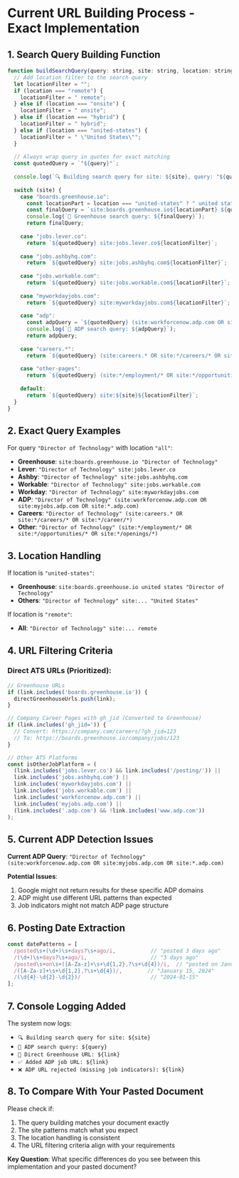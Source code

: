 # Current URL Building Process - Exact Implementation

## 1. Search Query Building Function

```javascript
function buildSearchQuery(query: string, site: string, location: string = "all"): string {
  // Add location filter to the search query
  let locationFilter = "";
  if (location === "remote") {
    locationFilter = " remote";
  } else if (location === "onsite") {
    locationFilter = " onsite";
  } else if (location === "hybrid") {
    locationFilter = " hybrid";
  } else if (location === "united-states") {
    locationFilter = " \"United States\"";
  }
  
  // Always wrap query in quotes for exact matching
  const quotedQuery = `"${query}"`;
  
  console.log(`🔍 Building search query for site: ${site}, query: "${quotedQuery}", location: "${locationFilter}"`);
  
  switch (site) {
    case "boards.greenhouse.io":
      const locationPart = location === "united-states" ? " united states" : locationFilter;
      const finalQuery = `site:boards.greenhouse.io${locationPart} ${quotedQuery}`;
      console.log(`🎯 Greenhouse search query: ${finalQuery}`);
      return finalQuery;
      
    case "jobs.lever.co":
      return `${quotedQuery} site:jobs.lever.co${locationFilter}`;
      
    case "jobs.ashbyhq.com":
      return `${quotedQuery} site:jobs.ashbyhq.com${locationFilter}`;
      
    case "jobs.workable.com":
      return `${quotedQuery} site:jobs.workable.com${locationFilter}`;
      
    case "myworkdayjobs.com":
      return `${quotedQuery} site:myworkdayjobs.com${locationFilter}`;
      
    case "adp":
      const adpQuery = `${quotedQuery} (site:workforcenow.adp.com OR site:myjobs.adp.com OR site:*.adp.com)${locationFilter}`;
      console.log(`🏢 ADP search query: ${adpQuery}`);
      return adpQuery;
      
    case "careers.*":
      return `${quotedQuery} (site:careers.* OR site:*/careers/* OR site:*/career/*)${locationFilter}`;
      
    case "other-pages":
      return `${quotedQuery} (site:*/employment/* OR site:*/opportunities/* OR site:*/openings/*)${locationFilter}`;
      
    default:
      return `${quotedQuery} site:${site}${locationFilter}`;
  }
}
```

## 2. Exact Query Examples

For query `"Director of Technology"` with location `"all"`:

- **Greenhouse**: `site:boards.greenhouse.io "Director of Technology"`
- **Lever**: `"Director of Technology" site:jobs.lever.co`
- **Ashby**: `"Director of Technology" site:jobs.ashbyhq.com`
- **Workable**: `"Director of Technology" site:jobs.workable.com`
- **Workday**: `"Director of Technology" site:myworkdayjobs.com`
- **ADP**: `"Director of Technology" (site:workforcenow.adp.com OR site:myjobs.adp.com OR site:*.adp.com)`
- **Careers**: `"Director of Technology" (site:careers.* OR site:*/careers/* OR site:*/career/*)`
- **Other**: `"Director of Technology" (site:*/employment/* OR site:*/opportunities/* OR site:*/openings/*)`

## 3. Location Handling

If location is `"united-states"`:
- **Greenhouse**: `site:boards.greenhouse.io united states "Director of Technology"`
- **Others**: `"Director of Technology" site:... "United States"`

If location is `"remote"`:
- **All**: `"Director of Technology" site:... remote`

## 4. URL Filtering Criteria

### Direct ATS URLs (Prioritized):
```javascript
// Greenhouse URLs
if (link.includes('boards.greenhouse.io')) {
  directGreenhouseUrls.push(link);
}

// Company Career Pages with gh_jid (Converted to Greenhouse)
if (link.includes('gh_jid=')) {
  // Convert: https://company.com/careers/?gh_jid=123
  // To: https://boards.greenhouse.io/company/jobs/123
}

// Other ATS Platforms
const isOtherJobPlatform = (
  (link.includes('jobs.lever.co') && link.includes('/posting/')) || 
  link.includes('jobs.ashbyhq.com') ||
  link.includes('myworkdayjobs.com') ||
  link.includes('jobs.workable.com') ||
  link.includes('workforcenow.adp.com') ||
  link.includes('myjobs.adp.com') ||
  (link.includes('.adp.com') && !link.includes('www.adp.com'))
);
```

## 5. Current ADP Detection Issues

**Current ADP Query**: `"Director of Technology" (site:workforcenow.adp.com OR site:myjobs.adp.com OR site:*.adp.com)`

**Potential Issues**:
1. Google might not return results for these specific ADP domains
2. ADP might use different URL patterns than expected
3. Job indicators might not match ADP page structure

## 6. Posting Date Extraction

```javascript
const datePatterns = [
  /posted\s+(\d+)\s+days?\s+ago/i,           // "posted 3 days ago"
  /(\d+)\s+days?\s+ago/i,                    // "3 days ago"  
  /posted\s+on\s+([A-Za-z]+\s+\d{1,2},?\s+\d{4})/i,  // "posted on January 15, 2024"
  /([A-Za-z]+\s+\d{1,2},?\s+\d{4})/,        // "January 15, 2024"
  /(\d{4}-\d{2}-\d{2})/                      // "2024-01-15"
];
```

## 7. Console Logging Added

The system now logs:
- `🔍 Building search query for site: ${site}`
- `🏢 ADP search query: ${query}`
- `🎯 Direct Greenhouse URL: ${link}`
- `✅ Added ADP job URL: ${link}`
- `❌ ADP URL rejected (missing job indicators): ${link}`

## 8. To Compare With Your Pasted Document

Please check if:
1. The query building matches your document exactly
2. The site patterns match what you expect
3. The location handling is consistent
4. The URL filtering criteria align with your requirements

**Key Question**: What specific differences do you see between this implementation and your pasted document?
